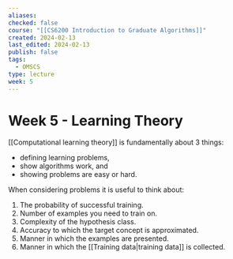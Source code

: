 ```yaml
---
aliases: 
checked: false
course: "[[CS6200 Introduction to Graduate Algorithms]]"
created: 2024-02-13
last_edited: 2024-02-13
publish: false
tags:
  - OMSCS
type: lecture
week: 5
---
```

# Week 5 - Learning Theory

[[Computational learning theory]] is fundamentally about 3 things:
- defining learning problems,
- show algorithms work, and
- showing problems are easy or hard. 

When considering problems it is useful to think about:
1. The probability of successful training. 
2. Number of examples you need to train on.
3. Complexity of the hypothesis class.
4. Accuracy to which the target concept is approximated. 
5. Manner in which the examples are presented.
6. Manner in which the [[Training data|training data]] is collected.